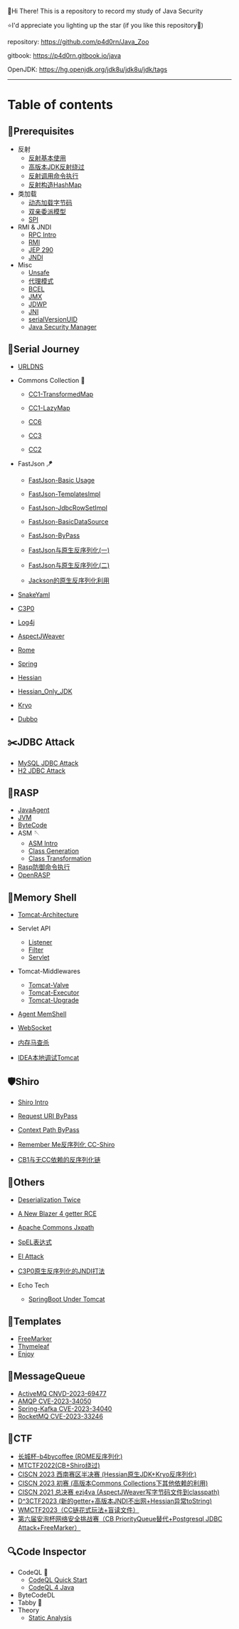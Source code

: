 👋Hi There! This is a repository to record my study of Java Security

⭐I'd appreciate you lighting up the star (if you like this repository🙂)

repository: <a href="https://github.com/p4d0rn/Java_Zoo" target="_blank">https://github.com/p4d0rn/Java_Zoo</a></a>

gitbook: <a href="https://p4d0rn.gitbook.io/java" target="_blank">https://p4d0rn.gitbook.io/java</a></a>

OpenJDK: https://hg.openjdk.org/jdk8u/jdk8u/jdk/tags

------

# Table of contents

## 🍖Prerequisites

* 反射
  * [反射基本使用](Foundation/reflection.md)
  * [高版本JDK反射绕过](./Foundation/reflection2.md)
  * [反射调用命令执行](./Foundation/exec.md)
  * [反射构造HashMap](./Foundation/reflect_hashmap.md)
* 类加载
  * [动态加载字节码](./Foundation/ClassLoader.md)
  * [双亲委派模型](./Foundation/Parents_Delegate.md)
  * [SPI](./Foundation/SPI.md)
* RMI & JNDI
  * [RPC Intro](Foundation/RPC.md)
  * [RMI](Foundation/RMI.md)
  * [JEP 290](Foundation/jep.md)
  * [JNDI](Foundation/JNDI.md)
* Misc
  * [Unsafe](./Foundation/unsafe.md)
  * [代理模式](./Foundation/proxy.md)
  * [BCEL](./Foundation/BCEL.md)
  * [JMX](Foundation/JMX.md)
  * [JDWP](Foundation/JDWP.md)
  * [JNI](./Foundation/JNI.md)
  * [serialVersionUID](./Foundation/serialVersionUID.md)
  * [Java Security Manager](./Foundation/securityManager.md)

## 👻Serial Journey

* [URLDNS](Foundation/URLDNS.md)

* Commons Collection 🥏

  * [CC1-TransformedMap](./Deserial/CC1_TransformedMap.md)

  * [CC1-LazyMap](./Deserial/CC1_LazyMap.md)

  * [CC6](./Deserial/CC6.md)

  * [CC3](./Deserial/CC3.md)

  * [CC2](./Deserial/CC2.md)

* FastJson 🪁

  * [FastJson-Basic Usage](./Deserial/FastJsonBasic.md)

  * [FastJson-TemplatesImpl](./Deserial/FastJson_TemplatesImpl.md)

  * [FastJson-JdbcRowSetImpl](./Deserial/FastJson_JdbcRowSetImpl.md)

  * [FastJson-BasicDataSource](/Foundation/BCEL.md)

  * [FastJson-ByPass](./Deserial/FastJson_ByPass.md)

  * [FastJson与原生反序列化(一)](https://paper.seebug.org/2055/)

  * [FastJson与原生反序列化(二)](https://y4tacker.github.io/2023/04/26/year/2023/4/FastJson与原生反序列化-二/)

  * [Jackson的原生反序列化利用](./Deserial/jackson.md)
* [SnakeYaml](./Deserial/SnakeYaml.md)
* [C3P0](./Deserial/C3P0.md)
* [Log4j](./Deserial/log4j2.md)
* [AspectJWeaver](./Deserial/AspectJWeaver.md)
* [Rome](./Deserial/Rome.md)
* [Spring](./Deserial/spring.md)
* [Hessian](./Deserial/Hessian.md)
* [Hessian_Only_JDK](./Deserial/hessian_only_jdk.md)
* [Kryo](./Deserial/Kryo.md)
* [Dubbo](./Deserial/dubbo.md)

## ✂️JDBC Attack

* [MySQL JDBC Attack](./JDBC/mysql.md)
* [H2 JDBC Attack](./JDBC/h2.md)

## 🌵RASP

* [JavaAgent](./Foundation/JavaAgent.md)
* [JVM](./RASP/jvm.md)
* [ByteCode](./RASP/bytecode.md)
* ASM 🪡
  * [ASM Intro](./RASP/asm0.md)
  * [Class Generation](./RASP/asm1.md)
  * [Class Transformation](./RASP/asm2.md)
* [Rasp防御命令执行](./RASP/rasp1.md)
* [OpenRASP]()

## 🐎Memory Shell

* [Tomcat-Architecture](Foundation/tomcat.md)
* Servlet API
  * [Listener](./MemShell/listener.md)
  * [Filter](./MemShell/filter.md)
  * [Servlet](./MemShell/servlet.md)
* Tomcat-Middlewares

  * [Tomcat-Valve](./MemShell/valve.md)
  * [Tomcat-Executor](./MemShell/executor.md)
  * [Tomcat-Upgrade](./MemShell/upgrade.md)
* [Agent MemShell](./MemShell/agent.md)
* [WebSocket](./MemShell/websocket.md)
* [内存马查杀](https://blog.csdn.net/SimoSimoSimo/article/details/127700190)
* [IDEA本地调试Tomcat](./MemShell/de_tomcat.md)


## 🛡️Shiro

* [Shiro Intro](./Shiro/shiro.md)

* [Request URI ByPass](./Shiro/CVE-2010-3863.md)

* [Context Path ByPass](./Shiro/CVE-2016-6802.md)

* [Remember Me反序列化 CC-Shiro](./Shiro/CC-Shiro.md)
* [CB1与无CC依赖的反序列化链](./Shiro/CB1.md)

## 🍺Others

* [Deserialization Twice](./Others/deserTwice.md)

* [A New Blazer 4 getter RCE](./Others/newGetter.md)

* [Apache Commons Jxpath](./Others/jxpath.md)

* [SpEL表达式](Foundation/SpEL.md)

* [El Attack](./Others/elAttack.md)

* [C3P0原生反序列化的JNDI打法](./Others/c3p0.md)

* Echo Tech
  * [SpringBoot Under Tomcat](./Echo/sbTomcat.md)

## 🎨Templates

* [FreeMarker](./Templates/freemarker.md)
* [Thymeleaf](./Templates/thymeleaf.md)
* [Enjoy](./Templates/enjoy.md)

## 🎏MessageQueue

* [ActiveMQ CNVD-2023-69477](./MessageQueue/activemq.md)
* [AMQP CVE-2023-34050](./MessageQueue/ampq.md)
* [Spring-Kafka CVE-2023-34040](./MessageQueue/kafka.md)
* [RocketMQ CVE-2023-33246](./MessageQueue/rocketmq.md)


## 🚩CTF

* [长城杯-b4bycoffee (ROME反序列化)](./CTF/b4bycoffee.md)
* [MTCTF2022(CB+Shiro绕过)](./CTF/MTCTF2022.md)
* [CISCN 2023 西南赛区半决赛 (Hessian原生JDK+Kryo反序列化)](./CTF/seacloud.md)
* [CISCN 2023 初赛 (高版本Commons Collections下其他依赖的利用)](./CTF/deserbug.md)
* [CISCN 2021 总决赛 ezj4va (AspectJWeaver写字节码文件到classpath)](./CTF/ezj4va.md)
* [D^3CTF2023 (新的getter+高版本JNDI不出网+Hessian异常toString)](./CTF/d3java.md)
* [WMCTF2023（CC链花式玩法+盲读文件）](./CTF/WMCTF2023.md)
* [第六届安洵杯网络安全挑战赛（CB PriorityQueue替代+Postgresql JDBC Attack+FreeMarker）](./CTF/axb2023.md)

## 🔍Code Inspector

* CodeQL 🐳
  * [CodeQL Quick Start](./Utils/CodeQL_Basic.md)
  * [CodeQL 4 Java](./Utils/CodeQL4Java.md)
* ByteCodeDL
* Tabby 🦀
* Theory
  * [Static Analysis](./Theory/Static_Analysis.md)
